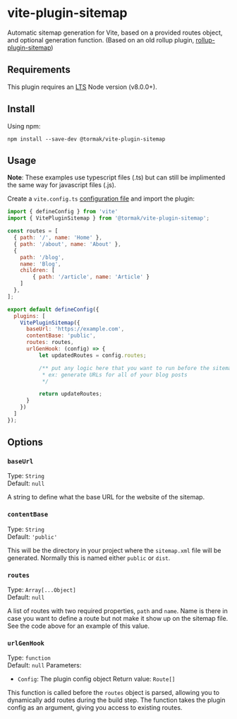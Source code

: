 # vite-plugin-sitemap

Automatic sitemap generation for Vite, based on a provided routes object, and optional generation function.
(Based on an old rollup plugin, [rollup-plugin-sitemap](https://github.com/JoaoSouMoreira/rollup-plugin-sitemap))

## Requirements

This plugin requires an [LTS](https://github.com/nodejs/Release) Node version (v8.0.0+).

## Install

Using npm:

```console
npm install --save-dev @tormak/vite-plugin-sitemap
```

## Usage

**Note**: These examples use typescript files (.ts) but can still be implimented the same way for javascript files (.js).

Create a `vite.config.ts` [configuration file](https://vitejs.dev/config/#config-file) and import the plugin:

```js
import { defineConfig } from 'vite'
import { VitePluginSitemap } from '@tormak/vite-plugin-sitemap';

const routes = [
  { path: '/', name: 'Home' },
  { path: '/about', name: 'About' },
  {
    path: '/blog',
    name: 'Blog',
    children: [
        { path: '/article', name: 'Article' }
    ]
  },
];

export default defineConfig({
  plugins: [
    VitePluginSitemap({
      baseUrl: 'https://example.com',
      contentBase: 'public',
      routes: routes,
      urlGenHook: (config) => {
          let updatedRoutes = config.routes;

          /** put any logic here that you want to run before the sitemap.xml file is generated 
           * ex: generate URLs for all of your blog posts
           */

          return updateRoutes;
      }
    })
  ]
});
```

## Options

### `baseUrl`

Type: `String`<br>
Default: `null`

A string to define what the base URL for the website of the sitemap.

### `contentBase`

Type: `String`<br>
Default: `'public'`

This will be the directory in your project where the `sitemap.xml` file will be generated. Normally this is named either `public` or `dist`.

### `routes`

Type: `Array[...Object]`<br>
Default: `null`

A list of routes with two required properties, `path` and `name`. Name is there in case you want to define a route but not make it show up on the sitemap file. See the code above for an example of this value.

### `urlGenHook`

Type: `function`<br>
Default: `null`
Parameters:
 * `Config`: The plugin config object
Return value: `Route[]`

This function is called before the `routes` object is parsed, allowing you to dynamically add routes during the build step. The function takes the plugin config as an argument, giving you access to existing routes.

